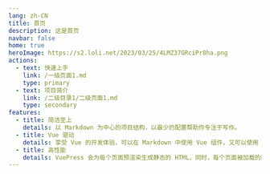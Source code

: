```yaml
---
lang: zh-CN
title: 首页
description: 这是首页
navbar: false
home: true
heroImage: https://s2.loli.net/2023/03/25/4LMZ37GRciPr8ha.png
actions:
  - text: 快速上手
    link: /一级页面1.md
    type: primary
  - text: 项目简介
    link: /二级目录1/二级页面1.md
    type: secondary
features:
  - title: 简洁至上
    details: 以 Markdown 为中心的项目结构，以最少的配置帮助你专注于写作。
  - title: Vue 驱动
    details: 享受 Vue 的开发体验，可以在 Markdown 中使用 Vue 组件，又可以使用 Vue 来开发自定义主题。
  - title: 高性能
    details: VuePress 会为每个页面预渲染生成静态的 HTML，同时，每个页面被加载的时候，将作为 SPA 运行。
---
```

